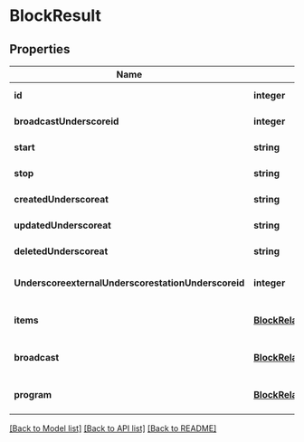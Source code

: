 # BlockResult

## Properties
Name | Type | Description | Notes
------------ | ------------- | ------------- | -------------
**id** | **integer** |  | [default to null]
**broadcastUnderscoreid** | **integer** |  | [default to null]
**start** | **string** |  | [default to null]
**stop** | **string** |  | [default to null]
**createdUnderscoreat** | **string** |  | [default to null]
**updatedUnderscoreat** | **string** |  | [default to null]
**deletedUnderscoreat** | **string** |  | [default to null]
**UnderscoreexternalUnderscorestationUnderscoreid** | **integer** |  | [optional] [default to null]
**items** | [**BlockRelationsItems**](BlockRelationsItems.md) |  | [optional] [default to null]
**broadcast** | [**BlockRelationsBroadcast**](BlockRelationsBroadcast.md) |  | [optional] [default to null]
**program** | [**BlockRelationsProgram**](BlockRelationsProgram.md) |  | [optional] [default to null]

[[Back to Model list]](../README.md#documentation-for-models) [[Back to API list]](../README.md#documentation-for-api-endpoints) [[Back to README]](../README.md)


